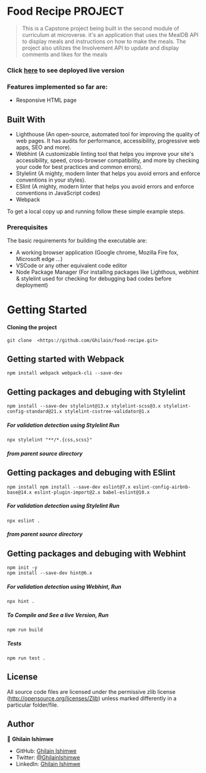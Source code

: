 # Food Recipe PROJECT

> This is a Capstone project being built in the second module of curriculum at microverse. it's an application that uses the MealDB API to display meals and instructions on how to make the meals. The project also utilizes the Involvement API to update and display comments and likes for the meals

### Click [here](https://ghilain.github.io/food-recipee/dist/) to see deployed live version

### Features implemented so far are:

- Responsive HTML page

## Built With

- Lighthouse (An open-source, automated tool for improving the quality of web pages. It has audits for performance, accessibility, progressive web apps, SEO and more).
- Webhint (A customizable linting tool that helps you improve your site's accessibility, speed, cross-browser compatibility, and more by checking your code for best practices and common errors).
- Stylelint (A mighty, modern linter that helps you avoid errors and enforce conventions in your styles).
- ESlint (A mighty, modern linter that helps you avoid errors and enforce conventions in JavaScript codes)
- Webpack

To get a local copy up and running follow these simple example steps.

### Prerequisites

The basic requirements for building the executable are:

- A working browser application (Google chrome, Mozilla Fire fox, Microsoft edge ...)
- VSCode or any other equivalent code editor
- Node Package Manager (For installing packages like Lighthous, webhint & stylelint used for checking for debugging bad codes before deployment)

# Getting Started

#### Cloning the project

```
git clone  <https://github.com/Ghilain/food-recipe.git>
```

## Getting started with Webpack

```
npm install webpack webpack-cli --save-dev
```

## Getting packages and debuging with Stylelint

```
npm install --save-dev stylelint@13.x stylelint-scss@3.x stylelint-config-standard@21.x stylelint-csstree-validator@1.x
```

##### For validation detection using Stylelint Run

```
npx stylelint "**/*.{css,scss}"
```

##### from parent source directory

## Getting packages and debuging with ESlint

```
npm install npm install --save-dev eslint@7.x eslint-config-airbnb-base@14.x eslint-plugin-import@2.x babel-eslint@10.x
```

##### For validation detection using Stylelint Run

```
npx eslint .
```

##### from parent source directory

## Getting packages and debuging with Webhint

```
npm init -y
npm install --save-dev hint@6.x
```

##### For validation detection using Webhint, Run

```
npx hint .
```

##### To Compile and See a live Version,  Run
```
npm run build 
```
##### Tests

```
npm run test .
```
## License

All source code files are licensed under the permissive zlib license
(http://opensource.org/licenses/Zlib) unless marked differently in a particular folder/file.

## Author

👤 **Ghilain Ishimwe**

- GitHub: [Ghilain Ishimwe](https://github.com/Ghilain)
- Twitter: [@GhilainIshimwe](https://twitter.com/GhilainIshimwe)
- LinkedIn: [Ghilain Ishimwe](https://www.linkedin.com/in/ghilain-ishimwe-067a5b1b4/)
